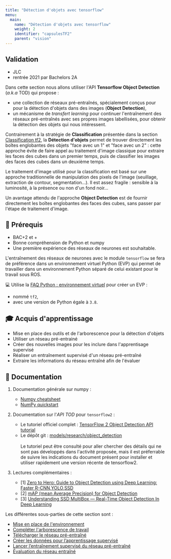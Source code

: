 ```yaml
---
title: "Détection d'objets avec tensorflow"
menu:
  main:
    name: "Détection d'objets avec tensorflow"
    weight: 2
    identifier: "capsulesTF2"
    parent: "vision"
---
```

## Validation
- JLC
- rentrée 2021 par Bachelors 2A

Dans cette section nous allons utiliser l'API __Tensorflow Object Detection__ (_a.k.a_ TOD) qui propose :
* une collection de réseaux pré-entraînés, spécialement conçus pour pour la détection d'objets dans des images (__Object Detection__),
* un mécanisme de _transfert learning_ pour continuer l'entraînement des réseaux pré-entraînés avec ses propres images labellisées, 
pour obtenir la détection des objets qui nous intéressent.

Contrairement à la stratégie de __Classification__ présentée dans la section [Classification tf2](https://learn.e.ros4.pro/fr/vision/classification_tf2/), 
la __Détection d'objets__ permet de trouver directement les boîtes englobantes des objets "face avec un 1" et "face avec un 2" : 
cette approche évite de faire appel au traitement d'image classique pour extraire les faces des cubes dans un premier temps, puis de classifier les images des faces des cubes dans un deuxième temps. 

Le traitement d'image utilisé pour la classification est basé sur une approche traditionnelle de manipulation des pixels de l'image (seuillage, extraction de contour, segmentation...).
Il est assez fragile : sensible à la luminosité, à la présence ou non d'un fond noir...

Un avantage attendu de l'approche __Object Detection__ est de fournir directement les boîtes englobantes des faces des cubes, sans passer par l'étape de traitement d'image.


## 🎒 Prérequis

* BAC+2 et +
* Bonne compréhension de Python et numpy
* Une première expérience des réseaux de neurones est souhaitable.

L'entraînement des réseaux de neurones avec le module `tensorflow` se fera de préférence dans un environnement virtuel Python (EVP) qui permet de travailler dans un environnement Python  séparé de celui existant pour le travail sous ROS.

💻 Utilise la [FAQ Python : environnement virtuel](https://learn.e.ros4.pro/fr/faq/venv/)  pour créer un EVP :
* nommé `tf2`, 
* avec une version de Python égale à `3.8`.

## 🎓 Acquis d'apprentissage

* Mise en place des outils et de l'arborescence pour la détection d'objets
* Utiliser un réseau pré-entrainé
* Créer des nouvelles images pour les inclure dans l'apprentisage supervisé
* Réaliser un entraînement supervisé d'un réseau pré-entraîné
* Extraire les informations du réseau entraîné afin de l'évaluer

## 📗 Documentation

1. Documentation générale sur numpy :
	* [Numpy cheatsheet](https://s3.amazonaws.com/assets.datacamp.com/blog_assets/Numpy_Python_Cheat_Sheet.pdf)
	* [NumPy quickstart](https://numpy.org/devdocs/user/quickstart.html)

2. Documentation sur l'_API TOD_ pour `tensorflow2` :
	* Le tutoriel officiel complet : [TensorFlow 2 Object Detection API tutorial](https://tensorflow-object-detection-api-tutorial.readthedocs.io/en/latest/index.html)
	* Le dépôt git : [models/research/object_detection](https://github.com/tensorflow/models/tree/master/research/object_detection)<br><br>
Le tutoriel peut être consulté pour aller chercher des détails qui ne sont pas développés dans l'activité proposée, mais il est préferrable de suivre 
les indications du document présent pour installer et utiliser rapidement une version récente de tensorflow2. 

3. Lectures complémentaires :
	* [1] [Zero to Hero: Guide to Object Detection using Deep Learning: Faster R-CNN,YOLO,SSD](https://cv-tricks.com/object-detection/faster-r-cnn-yolo-ssd/)
	* [2] [mAP (mean Average Precision) for Object Detection](https://jonathan-hui.medium.com/map-mean-average-precision-for-object-detection-45c121a31173)
	* [3] [Understanding SSD MultiBox — Real-Time Object Detection In Deep Learning](https://towardsdatascience.com/understanding-ssd-multibox-real-time-object-detection-in-deep-learning-495ef744fab)


Les différentes sous-parties de cette section sont : 

* [Mise en place de l'environnement](object_detection_env/)
* [Compléter l'arborescence de travail](object_detection_arbo/)
* [Télécharger le réseau pré-entraîné](object_detection_download/)
* [Créer les données pour l’apprentissage supervisé](object_detection_data/)
* [Lancer l’entraînement supervisé du réseau pré-entraîné](object_detection_training/)
* [Évaluation du réseau entraîné](object_detection_evaluation/)
